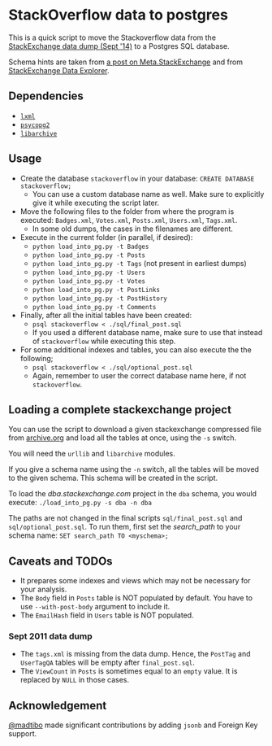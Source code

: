 # StackOverflow data to postgres

This is a quick script to move the Stackoverflow data from the [StackExchange data dump (Sept '14)](https://archive.org/details/stackexchange) to a Postgres SQL database.

Schema hints are taken from [a post on Meta.StackExchange](http://meta.stackexchange.com/questions/2677/database-schema-documentation-for-the-public-data-dump-and-sede) and from [StackExchange Data Explorer](http://data.stackexchange.com).

## Dependencies

 - [`lxml`](http://lxml.de/installation.html)
 - [`psycopg2`](http://initd.org/psycopg/docs/install.html)
 - [`libarchive`](https://www.libarchive.org/)

## Usage

 - Create the database `stackoverflow` in your database: `CREATE DATABASE stackoverflow;`
   - You can use a custom database name as well. Make sure to explicitly give
     it while executing the script later.
 - Move the following files to the folder from where the program is executed:
   `Badges.xml`, `Votes.xml`, `Posts.xml`, `Users.xml`, `Tags.xml`.
   - In some old dumps, the cases in the filenames are different.
 - Execute in the current folder (in parallel, if desired):
   - `python load_into_pg.py -t Badges`
   - `python load_into_pg.py -t Posts`
   - `python load_into_pg.py -t Tags` (not present in earliest dumps)
   - `python load_into_pg.py -t Users`
   - `python load_into_pg.py -t Votes`
   - `python load_into_pg.py -t PostLinks`
   - `python load_into_pg.py -t PostHistory`
   - `python load_into_pg.py -t Comments`
 - Finally, after all the initial tables have been created:
   - `psql stackoverflow < ./sql/final_post.sql`
   - If you used a different database name, make sure to use that instead of
     `stackoverflow` while executing this step.
 - For some additional indexes and tables, you can also execute the the following;
   - `psql stackoverflow < ./sql/optional_post.sql`
   - Again, remember to user the correct database name here, if not `stackoverflow`.

## Loading a complete stackexchange project

You can use the script to download a given stackexchange compressed file from
[archive.org](https://ia800107.us.archive.org/27/items/stackexchange/) and load
all the tables at once, using the `-s` switch.

You will need the `urllib` and `libarchive` modules.

If you give a schema name using the `-n` switch, all the tables will be moved
to the given schema. This schema will be created in the script.

To load the _dba.stackexchange.com_ project in the `dba` schema, you would execute:
`./load_into_pg.py -s dba -n dba`

The paths are not changed in the final scripts `sql/final_post.sql` and
`sql/optional_post.sql`. To run them, first set the _search_path_ to your
schema name: `SET search_path TO <myschema>;`

## Caveats and TODOs

 - It prepares some indexes and views which may not be necessary for your analysis.
 - The `Body` field in `Posts` table is NOT populated by default. You have to use `--with-post-body` argument to include it.
 - The `EmailHash` field in `Users` table is NOT populated.

### Sept 2011 data dump

 - The `tags.xml` is missing from the data dump. Hence, the `PostTag` and `UserTagQA` tables will be empty after `final_post.sql`.
 - The `ViewCount` in `Posts` is sometimes equal to an `empty` value. It is replaced by `NULL` in those cases.


## Acknowledgement

[@madtibo](https://github.com/madtibo) made significant contributions by adding `jsonb` and Foreign Key support.
